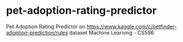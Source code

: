 # pet-adoption-rating-predictor
Pet Adoption Rating Predictor on https://www.kaggle.com/c/petfinder-adoption-prediction/rules dataset
Machine Learning - CS596
